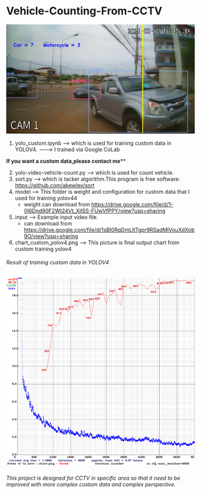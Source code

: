 # Vehicle-Counting-From-CCTV
![alt text](https://github.com/jteerani/Vehicle-Counting-From-CCTV/blob/main/sample_output.JPG)

1. yolo_custom.ipynb --> which is used for training custom data in YOLOV4.
		                ---> I trained via Google CoLab  
			
  ******If you want a custom data,please contact me********
  
2. yolo-video-vehicle-count.py --> which is used for count vehicle.
3. sort.py --> which is tacker algorithm.This program is free software: https://github.com/abewley/sort
5. model --> This folder is weight and configuration for custom data that I used for training yolov44
	- weight can download from https://drive.google.com/file/d/1-0I6Dnd90F2Wt24Vt_XjlSS-FUwVfPPY/view?usp=sharing
7. input --> Example input video file.
	- can download from https://drive.google.com/file/d/1sBI0RqDmLltTgpr9RSadMlVouXdXob9O/view?usp=sharing
9. chart_custom_yolov4.png --> This picture is final output chart from custom training yolov4  

###### Result of training custom data in YOLOV4
![alt text](https://github.com/jteerani/Vehicle-Counting-From-CCTV/blob/main/chart_custom_yolov4.png)


###### This project is designed for CCTV in specific area so that it need to be improved with more complex custom data and complex perspective.

